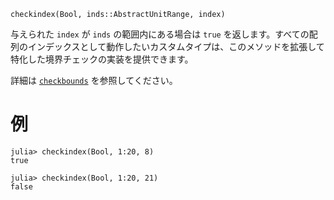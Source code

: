 ```
checkindex(Bool, inds::AbstractUnitRange, index)
```

与えられた `index` が `inds` の範囲内にある場合は `true` を返します。すべての配列のインデックスとして動作したいカスタムタイプは、このメソッドを拡張して特化した境界チェックの実装を提供できます。

詳細は [`checkbounds`](@ref) を参照してください。

# 例

```jldoctest
julia> checkindex(Bool, 1:20, 8)
true

julia> checkindex(Bool, 1:20, 21)
false
```
